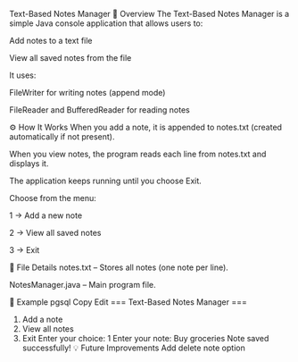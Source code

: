 Text-Based Notes Manager
📌 Overview
The Text-Based Notes Manager is a simple Java console application that allows users to:

Add notes to a text file

View all saved notes from the file

It uses:

FileWriter for writing notes (append mode)

FileReader and BufferedReader for reading notes

⚙️ How It Works
When you add a note, it is appended to notes.txt (created automatically if not present).

When you view notes, the program reads each line from notes.txt and displays it.

The application keeps running until you choose Exit.

Choose from the menu:

1 → Add a new note

2 → View all saved notes

3 → Exit

📂 File Details
notes.txt – Stores all notes (one note per line).

NotesManager.java – Main program file.

📝 Example
pgsql
Copy
Edit
=== Text-Based Notes Manager ===

1. Add a note
2. View all notes
3. Exit
Enter your choice: 1
Enter your note: Buy groceries
Note saved successfully!
💡 Future Improvements
Add delete note option
